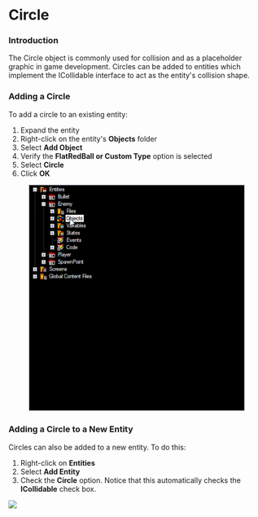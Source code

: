 # Circle

### Introduction

The Circle object is commonly used for collision and as a placeholder graphic in game development. Circles can be added to entities which implement the ICollidable interface to act as the entity's collision shape.

### Adding a Circle

To add a circle to an existing entity:

1. Expand the entity
2. Right-click on the entity's **Objects** folder
3. Select **Add Object**
4. Verify the **FlatRedBall or Custom Type** option is selected
5. Select **Circle**
6. Click **OK**

<figure><img src="../../../.gitbook/assets/2019-07-2019-07-02_22-28-11.gif" alt=""><figcaption></figcaption></figure>

### Adding a Circle to a New Entity

Circles can also be added to a new entity. To do this:

1. Right-click on **Entities**
2. Select **Add Entity**
3. Check the **Circle** option. Notice that this automatically checks the **ICollidable** check box.

![](../../../.gitbook/assets/2019-07-img\_5d1c2f62ce49b.png)
